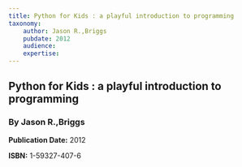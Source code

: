 ```yaml
---
title: Python for Kids : a playful introduction to programming
taxonomy:
	author: Jason R.,Briggs
	pubdate: 2012
	audience: 
	expertise: 
---
```

## Python for Kids : a playful introduction to programming
### By Jason R.,Briggs

**Publication Date:** 2012

**ISBN:** 1-59327-407-6